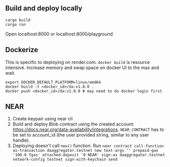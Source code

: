 ## Build and deploy locally
```
cargo build
cargo run
```
Open localhost:8000 or localhost:8000/playground


## Dockerize
This is specific to deploying on render.com. `docker build` is resource intensive. Increase memory and swap space on docker UI to the max and wait.
```
export DOCKER_DEFAULT_PLATFORM=linux/amd64
docker build -t <docker_id>/da:v1.0.0 .
docker push <docker_id>/da:v1.0.0 # may need to do docker login first
```

## NEAR
1. Create keypair using near cli
2. Build and deploy Blob contract using the created account: https://docs.near.org/data-availability/integrations.
   `NEAR_CONTRACT` has to be set to account_id (the user provided string, similar to any user handle).
3. Deploying doesn't call `new()` function. Run `near contract call-function as-transaction daaggregator.testnet new text-args '' prepaid-gas '100.0 Tgas' attached-deposit '0 NEAR' sign-as daaggregator.testnet network-config testnet sign-with-keychain send`
